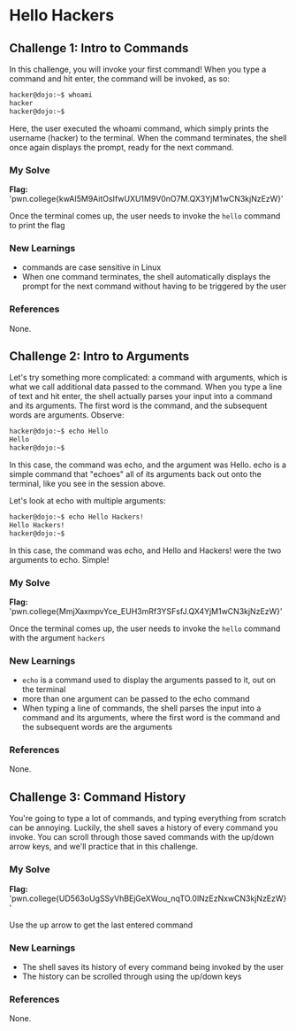 # Hello Hackers 

## Challenge 1: Intro to Commands
In this challenge, you will invoke your first command! When you type a command and hit enter, the command will be invoked, as so:
```bash
hacker@dojo:~$ whoami
hacker
hacker@dojo:~$
```
Here, the user executed the whoami command, which simply prints the username (hacker) to the terminal. When the command terminates, the shell once again displays the prompt, ready for the next command.

### My Solve 
**Flag:** 'pwn.college{kwAI5M9AitOsIfwUXU1M9V0nO7M.QX3YjM1wCN3kjNzEzW}'

Once the terminal comes up, the user needs to invoke the ```hello``` command to print the flag 

### New Learnings 
- commands are case sensitive in Linux
- When one command terminates, the shell automatically displays the prompt for the next command without having to be triggered by the user 

### References 
None.

## Challenge 2: Intro to Arguments 
Let's try something more complicated: a command with arguments, which is what we call additional data passed to the command. When you type a line of text and hit enter, the shell actually parses your input into a command and its arguments. The first word is the command, and the subsequent words are arguments. Observe:

```bash
hacker@dojo:~$ echo Hello
Hello
hacker@dojo:~$
```
In this case, the command was echo, and the argument was Hello. echo is a simple command that "echoes" all of its arguments back out onto the terminal, like you see in the session above.

Let's look at echo with multiple arguments:
```bash
hacker@dojo:~$ echo Hello Hackers!
Hello Hackers!
hacker@dojo:~$
```
In this case, the command was echo, and Hello and Hackers! were the two arguments to echo. Simple!

### My Solve 
**Flag:** 'pwn.college{MmjXaxmpvYce_EUH3mRf3YSFsfJ.QX4YjM1wCN3kjNzEzW}'

Once the terminal comes up, the user needs to invoke the ```hello``` command with the argument ```hackers```

### New Learnings 
- ```echo``` is a command used to display the arguments passed to it, out on the terminal
- more than one argument can be passed to the echo command
- When typing a line of commands, the shell parses the input into a command and its arguments, where the first word is the command and the subsequent words are the arguments  

### References 
None.

## Challenge 3: Command History 
You're going to type a lot of commands, and typing everything from scratch can be annoying. Luckily, the shell saves a history of every command you invoke.
You can scroll through those saved commands with the up/down arrow keys, and we'll practice that in this challenge. 

### My Solve 
**Flag:** 'pwn.college{UD563oUgSSyVhBEjGeXWou_nqTO.0lNzEzNxwCN3kjNzEzW}'

Use the up arrow to get the last entered command

### New Learnings 
- The shell saves its history of every command being invoked by the user  
- The history can be scrolled through using the up/down keys

### References 
None.
